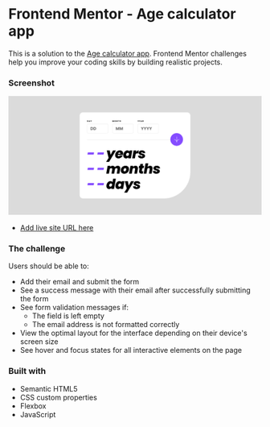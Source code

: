 # Frontend Mentor - Age calculator app

This is a solution to the [Age calculator app](https://www.frontendmentor.io/challenges/age-calculator-app-dF9DFFpj-Q). Frontend Mentor challenges help you improve your coding skills by building realistic projects. 


### Screenshot

![](./assets/images/Screenshot.png)

- [Add live site URL here]()

### The challenge

Users should be able to:

- Add their email and submit the form
- See a success message with their email after successfully submitting the form
- See form validation messages if:
  - The field is left empty
  - The email address is not formatted correctly
- View the optimal layout for the interface depending on their device's screen size
- See hover and focus states for all interactive elements on the page


### Built with

- Semantic HTML5
- CSS custom properties
- Flexbox
- JavaScript